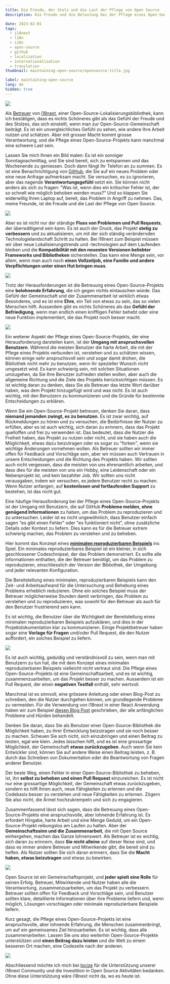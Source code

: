 ```yaml
---
title: Die Freude, der Stolz und die Last der Pflege von Open Source
description: Die Freude und die Belastung bei der Pflege eines Open-Source-Projekts sind mit dem Zustrom von Problemen und Pull-Requests, der ständigen Verbesserung, dem Umgang mit anspruchsvollen Nutzern und der Bedeutung der Bereitstellung eines minimalen reproduzierbaren Beispiels verbunden, um den Zeit- und Arbeitsaufwand sowohl für die Betreuer als auch für die Nutzer zu reduzieren, aber trotz der Herausforderungen ist es eine lohnende Erfahrung, die ein Gefühl von Gemeinschaft und Zusammenarbeit fördert.

date: 2023-02-01
tags:
  - i18next
  - l10n
  - i18n
  - open-source
  - github
  - localization
  - internationalization
  - translation
thumbnail: maintaining-open-source/opensource-title.jpg

label: maintaining-open-source
lang: de
hidden: true
---
```


![](../maintaining-open-source/opensource-title.jpg)

Als [Betreuer](https://github.com/i18next/i18next/graphs/contributors) von [i18next](https://www.i18next.com), einer Open-Source-Lokalisierungsbibliothek, kann ich bestätigen, dass es nichts Schöneres gibt als das Gefühl der Freude und des Stolzes, das sich einstellt, wenn man zur Open-Source-Gemeinschaft beiträgt. Es ist ein unvergleichliches Gefühl zu sehen, wie andere Ihre Arbeit nutzen und schätzen. Aber mit grosser Macht kommt grosse Verantwortung, und die Pflege eines Open-Source-Projekts kann manchmal eine schwere Last sein.

Lassen Sie mich Ihnen ein Bild malen: Es ist ein sonniger Sonntagnachmittag, und Sie sind bereit, sich zu entspannen und das Wochenende zu geniessen. Doch dann fängt Ihr Telefon an zu summen. Es ist eine Benachrichtigung von [GitHub](https://github.com), die Sie auf ein neues Problem oder eine neue Anfrage aufmerksam macht. Sie versuchen, es zu ignorieren, aber das nagende **Verantwortungsgefühl** setzt ein. Sie können nicht anders als sich zu fragen: "Was ist, wenn dies ein kritischer Fehler ist, der so schnell wie möglich behoben werden muss?" Und so klappen Sie widerwillig Ihren Laptop auf, bereit, das Problem in Angriff zu nehmen. Das, meine Freunde, ist die Freude und die Last der Pflege von Open Source.

![](../maintaining-open-source/sunday-interruption.jpg)

Aber es ist nicht nur der ständige **Fluss von Problemen und Pull Requests**, der überwältigend sein kann. Es ist auch der Druck, das Projekt **stetig zu verbessern** und zu aktualisieren, um mit der sich ständig verändernden Technologielandschaft Schritt zu halten. Bei i18next zum Beispiel müssen wir über neue Lokalisierungstrends und -technologien auf dem Laufenden bleiben und die **Kompatibilität mit den neuesten Versionen beliebter Frameworks und Bibliotheken** sicherstellen. Das kann eine Menge sein, vor allem, wenn man auch noch **einen Vollzeitjob, eine Familie und andere Verpflichtungen unter einen Hut bringen muss**.

![](../maintaining-open-source/i18next_ecosystem.webp)

Trotz der Herausforderungen ist die Betreuung eines Open-Source-Projekts eine **belohnende Erfahrung**, die ich gegen nichts eintauschen würde. Das Gefühl der Gemeinschaft und der Zusammenarbeit ist wirklich etwas Besonderes, und es ist eine **Ehre**, ein Teil von etwas zu sein, das so vielen Menschen hilft. Ausserdem gibt es nichts Schöneres als das **Gefühl der Befriedigung**, wenn man endlich einen kniffligen Fehler behebt oder eine neue Funktion implementiert, die das Projekt noch besser macht.

![](../maintaining-open-source/satisfaction.jpg)

Ein weiterer Aspekt der Pflege eines Open-Source-Projekts, der eine Herausforderung darstellen kann, ist der **Umgang mit anspruchsvollen Benutzern**. Während die meisten Benutzer die harte Arbeit, die mit der Pflege eines Projekts verbunden ist, verstehen und zu schätzen wissen, können einige sehr anspruchsvoll sein und sogar damit drohen, die Bibliothek nicht mehr zu benutzen, wenn ihr spezieller Wunsch nicht umgesetzt wird. Es kann schwierig sein, mit solchen Situationen umzugehen, da Sie Ihre Benutzer zufrieden stellen wollen, aber auch die allgemeine Richtung und die Ziele des Projekts berücksichtigen müssen. Es ist wichtig daran zu denken, dass Sie als Betreuer das letzte Wort darüber haben, was dem Projekt hinzugefügt wird und was nicht. Es ist auch wichtig, mit den Benutzern zu kommunizieren und die Gründe für bestimmte Entscheidungen zu erklären.

Wenn Sie ein Open-Source-Projekt betreuen, denken Sie daran, dass **niemand jemanden zwingt, es zu benutzen**. Es ist zwar wichtig, auf Rückmeldungen zu hören und zu versuchen, die Bedürfnisse der Nutzer zu erfüllen, aber es ist auch wichtig, sich daran zu erinnern, dass das Projekt quelloffen und frei zu verwenden ist. Das bedeutet, dass die Nutzer die Freiheit haben, das Projekt zu nutzen oder nicht, und sie haben auch die Möglichkeit, etwas dazu beizutragen oder es sogar zu "forken", wenn sie wichtige Änderungen vornehmen wollen. Als Betreuer sollten wir immer offen für Feedback und Vorschläge sein, aber wir müssen auch Vertrauen in unsere Entscheidungen und die Richtung des Projekts haben. Wir sollten auch nicht vergessen, dass die meisten von uns ehrenamtlich arbeiten, und dass dies für die meisten von uns ein Hobby, eine Leidenschaft oder ein Nebenprojekt ist, und kein bezahlter Job. Wir sollten uns nicht verausgaben, indem wir versuchen, es jedem Benutzer recht zu machen. Wenn Nutzer anfangen, auf **kostenlosen und fortlaufenden Support** zu bestehen, ist das nicht gut.

Eine häufige Herausforderung bei der Pflege eines Open-Source-Projekts ist der Umgang mit Benutzern, die auf GitHub **Probleme melden, ohne genügend Informationen** zu haben, um das Problem zu reproduzieren und zu untersuchen. Leider ist es nicht ungewöhnlich, dass Benutzer einfach sagen "es gibt einen Fehler" oder "es funktioniert nicht", ohne zusätzliche Details oder Kontext zu liefern. Dies kann es für die Betreuer extrem schwierig machen, das Problem zu verstehen und zu beheben.

Hier kommt das Konzept eines [**minimalen reproduzierbaren Beispiels**](https://minimum-reproduction.wtf/) ins Spiel. Ein minimales reproduzierbares Beispiel ist ein kleiner, in sich geschlossener Codeschnipsel, der das Problem demonstriert. Es sollte alle Informationen enthalten, die der Betreuer benötigt, um das Problem zu reproduzieren, einschliesslich der Version der Bibliothek, der Umgebung und jeder relevanten Konfiguration.

Die Bereitstellung eines minimalen, reproduzierbaren Beispiels kann den Zeit- und Arbeitsaufwand für die Untersuchung und Behebung eines Problems erheblich reduzieren. Ohne ein solches Beispiel muss der Betreuer möglicherweise Stunden damit verbringen, das Problem zu verstehen und zu reproduzieren, was sowohl für den Betreuer als auch für den Benutzer frustrierend sein kann.

Es ist wichtig, die Benutzer über die Wichtigkeit der Bereitstellung eines minimalen reproduzierbaren Beispiels aufzuklären, und dies in der Projektdokumentation klar zu kommunizieren. Einige Projektbetreuer haben sogar eine **Vorlage für Fragen** und/oder Pull Request, die den Nutzer auffordert, ein solches Beispiel zu liefern.

![](../maintaining-open-source/mre.jpg)

Es ist auch wichtig, geduldig und verständnisvoll zu sein, wenn man mit Benutzern zu tun hat, die mit dem Konzept eines minimalen reproduzierbaren Beispiels vielleicht nicht vertraut sind. Die Pflege eines Open-Source-Projekts ist eine Gemeinschaftsarbeit, und es ist wichtig, zusammenzuarbeiten, um das Projekt besser zu machen. Ausserdem ist ein Pull Request, der einen **negativen Testfall** enthält, sehr wertvoll.

Manchmal ist es sinnvoll, eine grössere Anleitung oder einen Blog-Post zu schreiben, den die Nutzer durchgehen können, um grundlegende Probleme zu vermeiden.
Für die Verwendung von i18next in einer React Anwendung haben wir zum Beispiel [diesen Blog Post](../react-i18next-de/) geschrieben, der alle anfänglichen Probleme und Hürden behandelt.

Denken Sie daran, dass Sie als Benutzer einer Open-Source-Bibliothek die Möglichkeit haben, zu ihrer Entwicklung beizutragen und sie noch besser zu machen. Scheuen Sie sich nicht, sich einzubringen und einen Beitrag zu leisten, egal wie klein. Jedes bisschen hilft, und es ist eine grossartige Möglichkeit, der Gemeinschaft **etwas zurückzugeben**. Auch wenn Sie kein Entwickler sind, können Sie auf andere Weise einen Beitrag leisten, z. B. durch das Schreiben von Dokumentation oder die Beantwortung von Fragen anderer Benutzer.

Der beste Weg, einen Fehler in einer Open-Source-Bibliothek zu beheben, ist, ihn **selbst zu beheben und einen Pull Request** einzureichen. Es ist nicht nur eine grossartige Möglichkeit, der Gemeinschaft etwas zurückzugeben, sondern es hilft Ihnen auch, neue Fähigkeiten zu erlernen und die Codebasis besser zu verstehen und neue Fähigkeiten zu erlernen. Zögern Sie also nicht, die Ärmel hochzukrempeln und sich zu engagieren.

Zusammenfassend lässt sich sagen, dass die Betreuung eines Open-Source-Projekts eine anspruchsvolle, aber lohnende Erfahrung ist. Es erfordert Hingabe, harte Arbeit und eine Menge Geduld, um ein Open-Source-Projekt reibungslos am Laufen zu halten. Aber der **Gemeinschaftssinn und die Zusammenarbeit**, die mit Open Source einhergehen, machen das Ganze lohnenswert. Als Betreuer ist es wichtig, sich daran zu erinnern, dass **Sie nicht alleine** auf dieser Reise sind, und dass es immer andere Betreuer und Mitwirkende gibt, die bereit sind zu helfen. Als Nutzer sollten Sie sich daran erinnern, dass Sie die **Macht haben, etwas beizutragen** und etwas zu bewirken.

![](../maintaining-open-source/contribute.jpg)

Open Source ist ein Gemeinschaftsprojekt, und **jeder spielt eine Rolle** für seinen Erfolg. Betreuer, Mitwirkende und Nutzer haben alle die Verantwortung, zusammenzuarbeiten, um das Projekt zu verbessern. Betreuer sollten offen für Feedback und Vorschläge sein, und Benutzer sollten klare, detaillierte Informationen über ihre Probleme liefern und, wenn möglich, Lösungen vorschlagen oder minimale reproduzierbare Beispiele liefern.

Kurz gesagt, die Pflege eines Open-Source-Projekts ist eine anspruchsvolle, aber lohnende Erfahrung, die Menschen zusammenbringt, um auf ein gemeinsames Ziel hinzuarbeiten. Es ist wichtig, dass alle zusammenarbeiten. Lassen Sie uns also weiterhin Open-Source-Projekte unterstützen und **einen Beitrag dazu leisten** und die Welt zu einem besseren Ort machen, eine Codezeile nach der anderen.

![](../maintaining-open-source/team-work.jpg)

Abschliessend möchte ich mich bei [locize](https://locize.com/i18next.html#official-sponsor) für die Unterstützung unserer i18next Community und die Investition in Open Source Aktivitäten bedanken.
Ohne diese Unterstützung wäre i18next nicht da, wo es heute ist.

<script type="application/ld+json">
  {
    "@context": "https://schema.org",
    "@type": "FAQPage",
    "mainEntity": [{
      "@type": "Question",
      "name": "Was ist i18next?",
      "acceptedAnswer": {
        "@type": "Answer",
        "text": "i18next ist ein in und für JavaScript geschriebenes Internationalisierungs-Framework. Aber es ist viel mehr als das. i18next bietet mehr als nur die Standard-i18n-Funktionen wie (Plural, Kontext, Interpolation, Format). Es bietet Ihnen eine Komplettlösung für die Lokalisierung Ihres Produkts vom Web über das Handy bis zum Desktop."
      }
    },{
      "@type": "Question",
      "name": "Was sind die Herausforderungen bei der Pflege eines Open-Source-Projekts?",
      "acceptedAnswer": {
        "@type": "Answer",
        "text": "Sich ständig mit neuen Problemen und Pull-Requests befassen zu müssen, über die neuesten Trends und Technologien auf dem Laufenden zu bleiben, andere Verpflichtungen unter einen Hut zu bringen und mit anspruchsvollen Nutzern umzugehen, sind einige der Herausforderungen bei der Pflege eines Open-Source-Projekts."
      }
    },{
      "@type": "Question",
      "name": "Wie kann man mit anspruchsvollen Nutzern umgehen?",
      "acceptedAnswer": {
        "@type": "Answer",
        "text": "Der Betreuer hat das letzte Wort darüber, was dem Projekt hinzugefügt wird. Es ist wichtig, mit den Nutzern zu kommunizieren, die Gründe für Entscheidungen zu erläutern und daran zu denken, dass das Projekt quelloffen und frei zu nutzen ist."
      }
    },{
      "@type": "Question",
      "name": "Was ist das für ein Gefühl der Freude und des Stolzes, zu einem Open-Source-Projekt beizutragen?",
      "acceptedAnswer": {
        "@type": "Answer",
        "text": "Die Mitarbeit an einem Open-Source-Projekt bringt Freude und Stolz, wenn man sieht, dass andere die eigene Arbeit nutzen und schätzen."
      }
    },{
      "@type": "Question",
      "name": "Ist die Pflege eines Open-Source-Projekts immer einfach?",
      "acceptedAnswer": {
        "@type": "Answer",
        "text": "Nein, die Pflege eines Open-Source-Projekts kann zuweilen eine große Belastung sein, da ständig neue Probleme und Pull-Requests auftreten und das Projekt ständig verbessert und aktualisiert werden muss."
      }
    }]
  }
</script>
